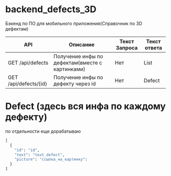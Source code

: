 # backend_defects_3D
Бэкенд по ПО для мобильного приложения(Справочник по 3D дефектам)

| API | Описание | Текст Запроса | Текст ответа |
| --- | -------- | ------------- | ------------ |
| GET /api/defects | Получение инфы по дефектам(вместе с картинками) | Нет | List<Defect> |
| GET /api/defects/{id}| Получение инфы по дефекту через id | Нет | Defect |

# Defect (здесь вся инфа по каждому дефекту)
по отдельности еще дорабатываю

```py
[
  {
    "id": "id",
    "text": "text_defect",
    "picture": "ссылка_на_картинку":
  }
]
```

